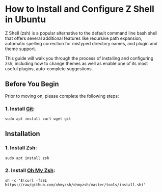 # How to Install and Configure Z Shell in Ubuntu

Z Shell (zsh) is a popular alternative to the default command line bash shell that offers several additional features like recursive path expansion, automatic spelling correction for mistyped directory names, and plugin and theme support. 

This guide will walk you through the process of installing and configuring zsh, including how to change themes as well as enable one of its most useful plugins, auto-complete suggestions. 

## Before You Begin

Prior to moving on, please complete the following steps:

### 1. Install [Git](https://git-scm.com/):

```
sudo apt install curl wget git
```

## Installation

### 1. Install [Zsh](https://zsh.sourceforge.io/):
```
sudo apt install zsh
```

### 2. Install [Oh My Zsh](https://ohmyz.sh/):
```
sh -c "$(curl -fsSL https://raw/github.com/ohmyzsh/ohmyzsh/master/tools/install.sh)"
```

